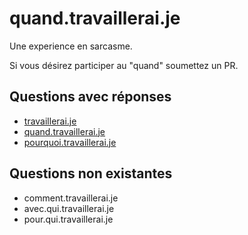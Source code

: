 # quand.travaillerai.je
Une experience en sarcasme.

Si vous désirez participer au "quand" soumettez un PR.

## Questions avec réponses
- [travaillerai.je](http://travaillerai.je)
- [quand.travaillerai.je](http://quand.travaillerai.je)
- [pourquoi.travaillerai.je](http://pourquoi.travaillerai.je)

## Questions non existantes
- comment.travaillerai.je
- avec.qui.travaillerai.je
- pour.qui.travaillerai.je
